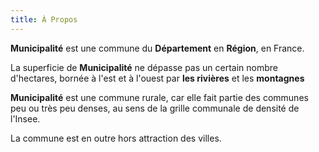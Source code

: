 ```yaml
---
title: À Propos
---
```

**Municipalité** est une commune du **Département** en **Région**, en France.

La superficie de **Municipalité** ne dépasse pas un certain nombre d'hectares, bornée à l'est et à l'ouest par **les rivières** et les **montagnes**

**Municipalité** est une commune rurale, car elle fait partie des communes peu ou très peu denses, au sens de la grille communale de densité de l'Insee.

La commune est en outre hors attraction des villes.